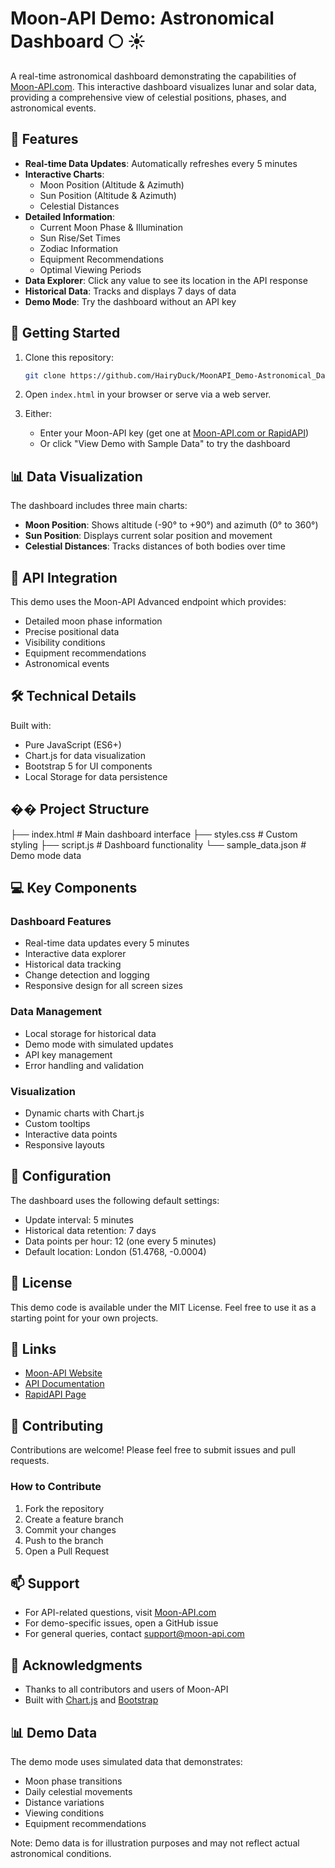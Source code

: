 # Moon-API Demo: Astronomical Dashboard 🌕 ☀️

A real-time astronomical dashboard demonstrating the capabilities of [Moon-API.com](https://moon-api.com). This interactive dashboard visualizes lunar and solar data, providing a comprehensive view of celestial positions, phases, and astronomical events.

## 🌟 Features

- **Real-time Data Updates**: Automatically refreshes every 5 minutes
- **Interactive Charts**: 
  - Moon Position (Altitude & Azimuth)
  - Sun Position (Altitude & Azimuth)
  - Celestial Distances
- **Detailed Information**:
  - Current Moon Phase & Illumination
  - Sun Rise/Set Times
  - Zodiac Information
  - Equipment Recommendations
  - Optimal Viewing Periods
- **Data Explorer**: Click any value to see its location in the API response
- **Historical Data**: Tracks and displays 7 days of data
- **Demo Mode**: Try the dashboard without an API key

## 🚀 Getting Started

1. Clone this repository:
    ```bash
    git clone https://github.com/HairyDuck/MoonAPI_Demo-Astronomical_Dashboard.git
    ```

2. Open `index.html` in your browser or serve via a web server.

3. Either:
   - Enter your Moon-API key (get one at [Moon-API.com or RapidAPI](https://rapidapi.com/MoonAPIcom/api/moon-phase))
   - Or click "View Demo with Sample Data" to try the dashboard

## 📊 Data Visualization

The dashboard includes three main charts:
- **Moon Position**: Shows altitude (-90° to +90°) and azimuth (0° to 360°)
- **Sun Position**: Displays current solar position and movement
- **Celestial Distances**: Tracks distances of both bodies over time

## 🔑 API Integration

This demo uses the Moon-API Advanced endpoint which provides:
- Detailed moon phase information
- Precise positional data
- Visibility conditions
- Equipment recommendations
- Astronomical events

## 🛠️ Technical Details

Built with:
- Pure JavaScript (ES6+)
- Chart.js for data visualization
- Bootstrap 5 for UI components
- Local Storage for data persistence

## �� Project Structure
├── index.html # Main dashboard interface
├── styles.css # Custom styling
├── script.js # Dashboard functionality
└── sample_data.json # Demo mode data


## 💻 Key Components

### Dashboard Features
- Real-time data updates every 5 minutes
- Interactive data explorer
- Historical data tracking
- Change detection and logging
- Responsive design for all screen sizes

### Data Management
- Local storage for historical data
- Demo mode with simulated updates
- API key management
- Error handling and validation

### Visualization
- Dynamic charts with Chart.js
- Custom tooltips
- Interactive data points
- Responsive layouts

## 🔧 Configuration

The dashboard uses the following default settings:
- Update interval: 5 minutes
- Historical data retention: 7 days
- Data points per hour: 12 (one every 5 minutes)
- Default location: London (51.4768, -0.0004)

## 📝 License

This demo code is available under the MIT License. Feel free to use it as a starting point for your own projects.

## 🔗 Links

- [Moon-API Website](https://moon-api.com)
- [API Documentation](https://moon-api.com/docs)
- [RapidAPI Page](https://rapidapi.com/HairyDuck/api/moon-phase)

## 🤝 Contributing

Contributions are welcome! Please feel free to submit issues and pull requests.

### How to Contribute
1. Fork the repository
2. Create a feature branch
3. Commit your changes
4. Push to the branch
5. Open a Pull Request

## 📫 Support

- For API-related questions, visit [Moon-API.com](https://moon-api.com)
- For demo-specific issues, open a GitHub issue
- For general queries, contact support@moon-api.com

## 🌟 Acknowledgments

- Thanks to all contributors and users of Moon-API
- Built with [Chart.js](https://www.chartjs.org/) and [Bootstrap](https://getbootstrap.com/)

## 📊 Demo Data

The demo mode uses simulated data that demonstrates:
- Moon phase transitions
- Daily celestial movements
- Distance variations
- Viewing conditions
- Equipment recommendations

Note: Demo data is for illustration purposes and may not reflect actual astronomical conditions.